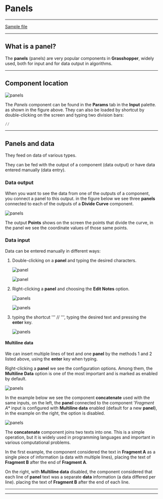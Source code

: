 # Panels 

_____________ 

[Sample file](./panels_ex_01.gh) 

__________ 


## What is a panel?

The **panels** (panels) are very popular components in **Grasshopper**, widely used, both for input and for data output in algorithms.

 __________ 
 
## Component location 
 
 ![panels](./panel_01.jpg) 
 
 The *Panels* component can be found in the **Params** tab in the **Input** palette. as shown in the figure above. They can also be loaded by shortcut by double-clicking on the screen and typing two division bars:
 
``` Python
//
```

__________

## Panels and data

They feed on data of various types.

They can be fed with the output of a component (data output) or have data entered manually (data entry).

### Data output

When you want to see the data from one of the outputs of a component, you connect a panel to this output. in the figure below we see three **panels** connected to each of the outputs of a **Divide Curve** component.

![panels](./painel02.png)

The output **Points** shows on the screen the points that divide the curve, in the panel we see the coordinate values of those same points.

### Data input

Data can be entered manually in different ways:

1. Double-clicking on a **panel** and typing the desired characters.

   ![panel](./panel03a_1.png)

   ![panel](./panel03a_2.png)
   
1. Right-clicking a **panel** and choosing the **Edit Notes** option.
   
    ![panels](./panel03b_1.png)

    ![panels](./panel03b_2.png)

1. typing the shortcut ''' // ''', typing the desired text and pressing the **enter** key.
   
    ![panels](./panel03c.jpg)


#### Multiline data

 We can insert multiple lines of text and one **panel** by the methods 1 and 2 listed above, using the **enter** key when typing.
 
 Right-clicking a **panel** we see the configuration options. Among them, the **Multiline Data** option is one of the most important and is marked as enabled by default.

![panels](./multiline_01.png)

In the example below we see the component **concatenate** used with the same inputs, on the left, the **panel** connected to the component '*Fragment A** input is configured with **Multiline data** enabled (default for a new **panel**), in the example on the right, the option is disabled.

![panels](./multiline_02.png)

The **concatenate** component joins two texts into one. This is a simple operation, but it is widely used in programming languages and important in various computational problems.

In the first example, the component considered the text in **Fragment A** as a single piece of information (a data with multiple lines), placing the text of **Fragment B** after the end of **Fragment A**.

On the right, with **Multiline data** disabled, the component considered that each line of **panel** text was a separate **data** information (a data differed per line). placing the text of **Fragment B** after the end of each line.

____________________
____________________









